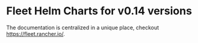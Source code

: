 # Fleet Helm Charts for v0.14 versions
The documentation is centralized in a unique place, checkout https://fleet.rancher.io/.
